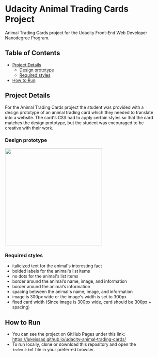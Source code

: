# Udacity Animal Trading Cards Project

Animal Trading Cards project for the Udacity Front-End Web Developer Nanodegree Program.

## Table of Contents

* [Project Details](#project-details)
  * [Design prototype](#design-prototype)
  * [Required styles](#required-styles)
* [How to Run](#how-to-run)

## Project Details

For the Animal Trading Cards project the student was provided with a design prototype of an animal trading card which they needed to translate into a website. The card's CSS had to apply certain styles so that the card matches the design prototype, but the student was encouraged to be creative with their work.

### Design prototype

<img src="https://github.com/lukeissad/udacity-animal-trading-cards/blob/master/images/design-prototype.png" width="320">

### Required styles

* italicized text for the animal's interesting fact
* bolded labels for the animal's list items
* no dots for the animal's list items
* border around the animal's name, image, and information
* border around the animal's information
* spacing between the animal's name, image, and information
* image is 300px wide or the image's width is set to 300px
* fixed card width (Since image is 300px wide, card should be 300px + spacing)

## How to Run

* You can see the project on GitHub Pages under this link: https://lukeissad.github.io/udacity-animal-trading-cards/
* To run locally, clone or download this repository and open the `index.html` file in your preferred browser.
